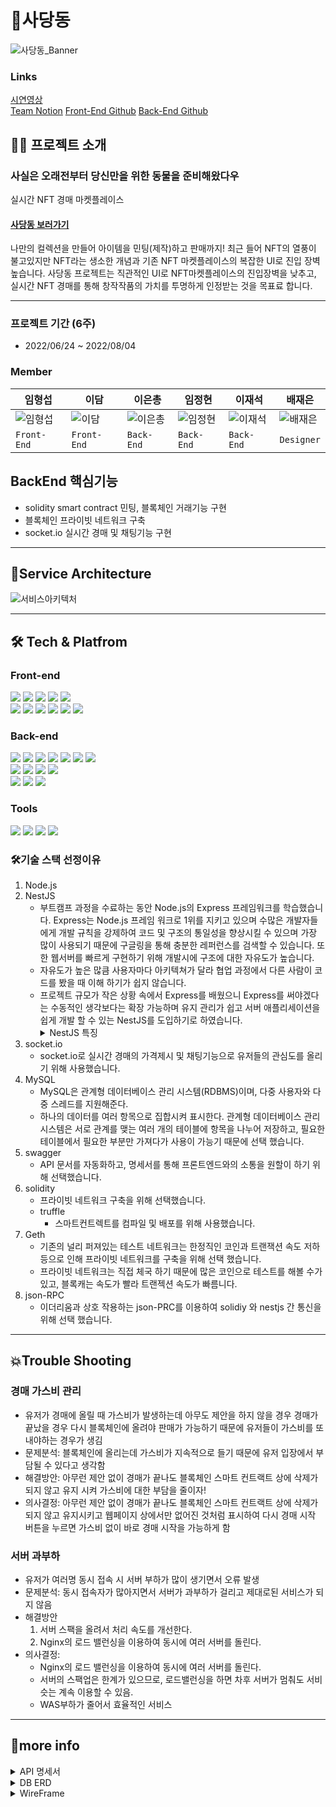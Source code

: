 # 🧸사당동

![사당동_Banner](https://user-images.githubusercontent.com/81402579/182826360-751f581c-6e59-41ad-988f-5bccd454dd60.png)
   
   
### Links
[시연영상](https://www.youtube.com/watch?v=jTech_pwjCU)   
[Team Notion](https://www.notion.so/2-cef47c67331c4b0d9445d55302fc51de)
[Front-End Github](https://github.com/damiiya/sadangdong)
[Back-End Github](https://github.com/LeeJaeSeok1/SaDangDong)

## 👨‍💻 프로젝트 소개
### 사실은 오래전부터  당신만을 위한  동물을 준비해왔다우
실시간 NFT 경매 마켓플레이스

#### [사당동 보러가기](https://sadangdong.com)   

나만의 컬렉션을 만들어 아이템을 민팅(제작)하고 판매까지!
최근 들어 NFT의 열풍이 불고있지만 NFT라는 생소한 개념과 기존 NFT 마켓플레이스의 복잡한 UI로 진입 장벽높습니다.
사당동 프로젝트는 직관적인 UI로 NFT마켓플레이스의 진입장벽을 낮추고, 실시간 NFT 경매를 통해 창작작품의 가치를 투명하게 인정받는 것을 목표료 합니다.

***
### 프로젝트 기간 (6주)
* 2022/06/24 ~ 2022/08/04

### Member

| 임형섭 | 이담 | 이은총 | 임정현 | 이재석 | 배재은|
|---|---|---|---|---|---|
| ![임형섭](https://user-images.githubusercontent.com/81402579/182827822-4087f05a-6840-4ab1-8abe-166ca9148f3f.png) | ![이담](https://user-images.githubusercontent.com/81402579/182827862-ae788d4f-e9f8-464d-86a7-bc6e1e0d1d9c.png) | ![이은총](https://user-images.githubusercontent.com/81402579/182827904-46ba2c33-1d81-4955-9f21-b3b1cd3fed24.png) | ![임정현](https://user-images.githubusercontent.com/81402579/182827939-3c44ae0a-b3af-4ed7-923a-becf213b569e.png) | ![이재석](https://user-images.githubusercontent.com/81402579/182827971-43c80f72-1a8d-4590-b88c-23331c8af83e.png) | ![배재은](https://user-images.githubusercontent.com/81402579/182828106-845f70a2-14d9-47dc-853c-3cf813a6d056.png) |
| `Front-End` | `Front-End` | `Back-End` | `Back-End` | `Back-End` | `Designer` |
   
   
## BackEnd 핵심기능

* solidity smart contract 민팅, 블록체인 거래기능 구현
* 블록체인 프라이빗 네트워크 구축
* socket.io 실시간 경매 및 채팅기능 구현

***

## 💎Service Architecture
![서비스아키텍처](https://user-images.githubusercontent.com/81402579/182828697-68b05924-6d99-4650-8aed-ba249d7eda59.png)
***

## 🛠 Tech & Platfrom
### Front-end
<div>
<img src="https://img.shields.io/badge/javascript-F7DF1E?style=for-the-badge&logo=javascript&logoColor=black">
<img src="https://img.shields.io/badge/react-61DAFB?style=for-the-badge&logo=react&logoColor=black">
<img src="https://img.shields.io/badge/redux-764ABC?style=for-the-badge&logo=redux&logoColor=white">
<img src="https://img.shields.io/badge/html-E34F26?style=for-the-badge&logo=html5&logoColor=white">
<img src="https://img.shields.io/badge/css-1572B6?style=for-the-badge&logo=css3&logoColor=white">
<br>
<img src="https://img.shields.io/badge/socket.io-ffffff?style=for-the-badge&logo=socket.io&logoColor=black">
<img src="https://img.shields.io/badge/cloudfront-FF9900?style=for-the-badge&logo=amazon aws&logoColor=white">
<img src="https://img.shields.io/badge/route53-232F3E?style=for-the-badge&logo=amazon aws&logoColor=white">
<img src="https://img.shields.io/badge/amazon s3-569A31?style=for-the-badge&logo=amazon s3&logoColor=white">
<img src="https://img.shields.io/badge/ipfs-65C2CB?style=for-the-badge&logo=ipfs&logoColor=white">
<img src="https://img.shields.io/badge/ethers.js-3C3C3D?style=for-the-badge&logo=ethereum&logoColor=white">
</div>

### Back-end
<div>
<img src="https://img.shields.io/badge/node.js-339933?style=for-the-badge&logo=node.js&logoColor=white">
<img src="https://img.shields.io/badge/nestjs-E0234E?style=for-the-badge&logo=nestjs&logoColor=white">
<img src="https://img.shields.io/badge/javascript-F7DF1E?style=for-the-badge&logo=javascript&logoColor=black">
<img src="https://img.shields.io/badge/typescript-3178C6?style=for-the-badge&logo=typescript&logoColor=white">
<img src="https://img.shields.io/badge/socket.io-ffffff?style=for-the-badge&logo=socket.io&logoColor=black">
<img src="https://img.shields.io/badge/mysql-4479A1?style=for-the-badge&logo=mysql&logoColor=white">
<img src="https://img.shields.io/badge/swagger-85EA2D?style=for-the-badge&logo=swagger&logoColor=white">
<br>
<img src="https://img.shields.io/badge/solidity-363636?style=for-the-badge&logo=solidity&logoColor=white">
<img src="https://img.shields.io/badge/truffle-000000?style=for-the-badge&logo=truffle&logoColor=white">
<img src="https://img.shields.io/badge/jsonrpc-000000?style=for-the-badge&logo=json&logoColor=white">
<img src="https://img.shields.io/badge/geth-000000?style=for-the-badge&logo=geth&logoColor=white">
<br>
<img src="https://img.shields.io/badge/aws ec2-FF9900?style=for-the-badge&logo=amazon ec2&logoColor=white">
<img src="https://img.shields.io/badge/nginx-009639?style=for-the-badge&logo=nginx&logoColor=white">
<img src="https://img.shields.io/badge/amazon s3-569A31?style=for-the-badge&logo=amazon s3&logoColor=white">
</div>

### Tools
<div>
<img src="https://img.shields.io/badge/vscode-007ACC?style=for-the-badge&logo=visual studio code&logoColor=white">
<img src="https://img.shields.io/badge/slack-4A154B?style=for-the-badge&logo=slack&logoColor=white">
<img src="https://img.shields.io/badge/git-F05032?style=for-the-badge&logo=git&logoColor=white">
<img src="https://img.shields.io/badge/github-181717?style=for-the-badge&logo=github&logoColor=white">
</div>

### 🛠기술 스택 선정이유
1. Node.js
2. NestJS
   - 부트캠프 과정을 수료하는 동안 Node.js의 Express 프레임워크를 학습했습니다. Express는 Node.js 프레임 워크로 1위를 지키고 있으며 수많은 개발자들에게 개발 규칙을 강제하여 코드 및 구조의 통일성을 향상시킬 수 있으며 가장 많이 사용되기 때문에 구글링을 통해 충분한 레퍼런스를 검색할 수 있습니다. 또한 웹서버를 빠르게 구현하기 위해 개발시에 구조에 대한 자유도가 높습니다.
   - 자유도가 높은 많큼 사용자마다 아키텍쳐가 달라 협업 과정에서 다른 사람이 코드를 봤을 때 이해 하기가 쉽지 않습니다.
   - 프로젝트 규모가 작은 상황 속에서 Express를 배웠으니 Express를 써야겠다는 수동적인 생각보다는 확장 가능하며 유지 관리가 쉽고 서버 애플리세이션을 쉽게 개발 할 수 있는 NestJS를 도입하기로 하였습니다.   
      <details>
      <summary>NestJS 특징</summary>
         <div markdown="1">
            - TypeScript 및 OOP (객체 지향 프로그래밍), FP (기능 프로그래밍), FRP (기능 반응성 프로그래밍) 요소를 결합합니다. (효율성 증가)<br>
            - Nestjs는 typescript를 적극적으로 도입함으로서 서버 어플리케이션 개발 시 발생할 수 있는 오류들을 사전에 방지할 수 있도록 했습니다. 또한 모듈로 감싸는 형태로 개발하기 때문에 모듈 별로 테스트 코드를 쉽게 작성할 수 있도록 구현되어 있습니다. (안정적)<br>
            - Nestjs는 module을 통해 확장이 용이하도록 설계되어 있습니다. 실제로 사용해보면 module을 통해 코드적으로, 논리적으로 구분한다는 장점을 크게 느끼실 수 있습니다. 또한 nestjs는 기본적으로 마이크로서비스 아키텍처 개발 스타일을 제공합니다.<br>
            - Nest는 typescript를 사용하여 DI(Dependency Injection), IoC(Inversion of Control), 모듈을 통한 구조화 등의 기술을 통해 생산성이 높습니다.<br> 
            - 간편하게 Validation로직을 작성할 수 있습니다. (파이프 pip 사용)<br>
         </div>
      </details>
3. socket.io
   - socket.io로 실시간 경매의 가격제시 및 채팅기능으로 유저들의 관심도를 올리기 위해 사용했습니다.
4. MySQL
   - MySQL은 관계형 데이터베이스 관리 시스템(RDBMS)이며, 다중 사용자와 다중 스레드를 지원해준다.
   -  하나의 데이터를 여러 항목으로 집합시켜 표시한다. 관계형 데이터베이스 관리 시스템은 서로 관계를 맺는 여러 개의 테이블에 항목을 나누어 저장하고, 필요한 테이블에서 필요한 부분만 가져다가 사용이 가능기 때문에 선택 했습니다.
5. swagger
   - API 문서를 자동화하고, 명세서를 통해 프론트엔드와의 소통을 원할이 하기 위해 선택했습니다.
6. solidity
   - 프라이빗 네트워크 구축을 위해 선택했습니다.
   - truffle
      - 스마트컨트렉트를 컴파일 및 배포를 위해 사용했습니다.      
7. Geth
   - 기존의 널리 퍼져있는 테스트 네트워크는 한정직인 코인과 트랜잭션 속도 저하 등으로 인해 프라이빗 네트워크를 구축을 위해 선택 했습니다.
   - 프라이빗 네트워크는 직접 체국 하기 때문에 많은 코인으로 테스트를 해볼 수가 있고, 블록캐는 속도가 빨라 트랜젝션 속도가 빠름니다.
8. json-RPC
   - 이더리움과 상호 작용하는 json-PRC를 이용하여 solidiy 와 nestjs 간 통신을 위해 선택 했습니다. 

***

## 💥Trouble Shooting
### 경매 가스비 관리
   - 유저가 경매에 올릴 때 가스비가 발생하는데 아무도 제안을 하지 않을 경우 경매가 끝났을 경우 다시 블록체인에 올려야 판매가 가능하기 때문에 유저들이 가스비를 또 내야하는 경우가 생김
   - 문제분석: 블록체인에 올리는데 가스비가 지속적으로 들기 때문에 유저 입장에서 부담될 수 있다고 생각함
   - 해결방안: 아무런 제안 없이 경매가 끝나도 블록체인 스마트 컨트랙트 상에 삭제가 되지 않고 유지 시켜 가스비에 대한 부담을 줄이자!
   - 의사결정: 아무런 제안 없이 경매가 끝나도 블록체인 스마트 컨트랙트 상에 삭제가 되지 않고 유지시키고 웹페이지 상에서만 없어진 것처럼 표시하여 다시 경매 시작 버튼을 누르면 가스비 없이 바로 경매 시작을 가능하게 함

### 서버 과부하
   - 유저가 여러명 동시 접속 시 서버 부하가 많이 생기면서 오류 발생
   -  문제분석: 동시 접속자가 많아지면서 서버가 과부하가 걸리고 제대로된 서비스가 되지 않음
   -  해결방안
      1. 서버 스팩을 올려서 처리 속도를 개선한다.
      2. Nginx의 로드 밸런싱을 이용하여 동시에 여러 서버를 돌린다.
   - 의사결정:   
      - Nginx의 로드 밸런싱을 이용하여 동시에 여러 서버를 돌린다.   
      - 서버의 스팩업은 한계가 있으므로, 로드밸런싱을 하면 차후 서버가 멈춰도 서비슷는 계속 이용할 수 있음.   
      - WAS부하가 줄어서 효율적인 서비스 
***

## 💬more info
<details>
<summary>API 명세서</summary>
<div markdown="1">
<img src ="https://user-images.githubusercontent.com/81402579/182878896-8bdbddc2-8244-48b7-b64a-3ea80a607cc2.png">
<img src = "https://user-images.githubusercontent.com/81402579/182878973-f3404687-e1e8-4602-8e73-8efcfe1a2ac4.png">
<img src = "https://user-images.githubusercontent.com/81402579/182879041-0c9fb569-e403-4b38-96cd-6bddb40c8ba9.png">
<img src = "https://user-images.githubusercontent.com/81402579/182879104-431ceec9-54e6-414a-843a-fc414f2288b9.png">
</div>
</details>
<details>
<summary>DB ERD</summary>
<div markdown="1">
<img src = "https://user-images.githubusercontent.com/81402579/182881733-be68331b-507b-49cd-ab92-948da9ac8ea9.png">
</div>
</details>
<details>
<summary>WireFrame</summary>
<div markdown="1">
<img src = "https://user-images.githubusercontent.com/81402579/182880143-1d755ed6-131d-4ece-94d2-19d236f6b1ea.png">
<img src = "https://user-images.githubusercontent.com/81402579/182880300-0aa55f0e-503a-49f3-bd64-6e20a5dec42b.png">
</div>
</details>
